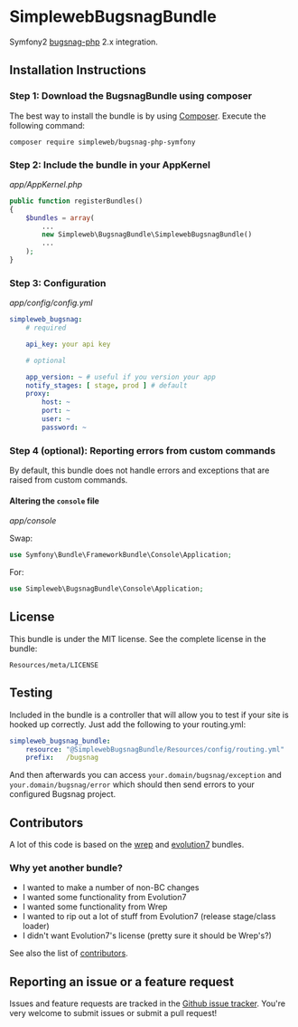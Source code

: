 SimplewebBugsnagBundle
======================

Symfony2 [bugsnag-php](https://github.com/bugsnag/bugsnag-php) 2.x integration.


Installation Instructions
-------------------------

### Step 1: Download the BugsnagBundle using composer

The best way to install the bundle is by using [Composer](http://getcomposer.org). Execute the following command:

`composer require simpleweb/bugsnag-php-symfony`

### Step 2: Include the bundle in your AppKernel

*app/AppKernel.php*

```php
public function registerBundles()
{
    $bundles = array(
        ...
        new Simpleweb\BugsnagBundle\SimplewebBugsnagBundle()
        ...
    );
}
```

### Step 3: Configuration

*app/config/config.yml*

```yaml
simpleweb_bugsnag:
    # required

    api_key: your api key

    # optional

    app_version: ~ # useful if you version your app
    notify_stages: [ stage, prod ] # default
    proxy:
        host: ~
        port: ~
        user: ~
        password: ~
```

### Step 4 (optional): Reporting errors from custom commands

By default, this bundle does not handle errors and exceptions that are raised from custom commands.

#### Altering the `console` file

*app/console*

Swap:

```php
use Symfony\Bundle\FrameworkBundle\Console\Application;
```
For:

```php
use Simpleweb\BugsnagBundle\Console\Application;
```


License
-------

This bundle is under the MIT license. See the complete license in the bundle:

    Resources/meta/LICENSE


Testing
-------

Included in the bundle is a controller that will allow you to test if your site is hooked up correctly. Just add the following to your routing.yml:

```yml
simpleweb_bugsnag_bundle:
    resource: "@SimplewebBugsnagBundle/Resources/config/routing.yml"
    prefix:   /bugsnag
```

And then afterwards you can access `your.domain/bugsnag/exception` and `your.domain/bugsnag/error` which should then send errors to your configured Bugsnag project.


Contributors
------------

A lot of this code is based on the
[wrep](https://github.com/wrep/bugsnag-php-symfony)
and
[evolution7](https://github.com/evolution7/Evolution7BugsnagBundle)
bundles.

### Why yet another bundle? ###

- I wanted to make a number of non-BC changes
- I wanted some functionality from Evolution7
- I wanted some functionality from Wrep
- I wanted to rip out a lot of stuff from Evolution7 (release stage/class loader)
- I didn't want Evolution7's license (pretty sure it should be Wrep's?)

See also the list of [contributors](https://github.com/simpleweb/bugsnag-bundle/contributors).


Reporting an issue or a feature request
---------------------------------------

Issues and feature requests are tracked in the [Github issue tracker](https://github.com/simpleweb/bugsnag-bundle/issues). You're very welcome to submit issues or submit a pull request!
